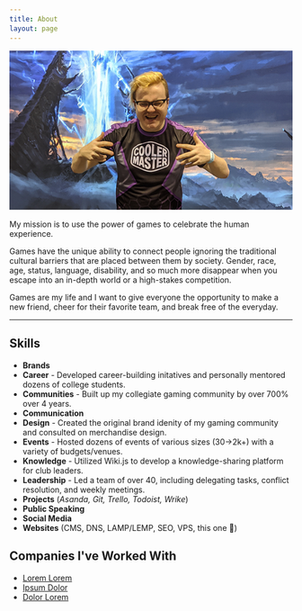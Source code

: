 ```yaml
---
title: About
layout: page
---
```

![Profile Image](/assets/images/prof.png)

<span class="evidence" style="text-align:center">My mission is to use the power of games to celebrate the human experience.</span>

Games have the unique ability to connect people ignoring the traditional cultural barriers that are placed between them by society. Gender, race, age, status, language, disability, and so much more disappear when you escape into an in-depth world or a high-stakes competition.

Games are my life and I want to give everyone the opportunity to make a new friend, cheer for their favorite team, and break free of the everyday.

---

## Skills
<ul>
<li><strong>Brands</strong></li>
<li><strong>Career</strong> - Developed career-building initatives and personally mentored dozens of college students.</li>
<li><strong>Communities</strong> - Built up my collegiate gaming community by over 700% over 4 years.</li>
<li><strong>Communication</strong></li>
<li><strong>Design</strong> - Created the original brand idenity of my gaming community and consulted on merchandise design.</li>
<li><strong>Events</strong> - Hosted dozens of events of various sizes (30-&gt;2k+) with a variety of budgets/venues.</li>
<li><strong>Knowledge</strong> - Utilized Wiki.js to develop a knowledge-sharing platform for club leaders.</li>
<li><strong>Leadership</strong> - Led a team of over 40, including delegating tasks, conflict resolution, and weekly meetings.</li>
<li><strong>Projects</strong> (<em>Asanda, Git, Trello, Todoist, Wrike</em>)</li>
<li><strong>Public Speaking</strong></li>
<li><strong>Social Media</strong></li>
<li><strong>Websites</strong> (CMS, DNS, LAMP/LEMP, SEO, VPS, this one 👀)</li>
</ul>


<h2>Companies I've Worked With</h2>

<ul>
	<li><a href="https://github.com/">Lorem Lorem</a></li>
	<li><a href="https://github.com/">Ipsum Dolor</a></li>
	<li><a href="https://github.com/">Dolor Lorem</a></li>
</ul>

